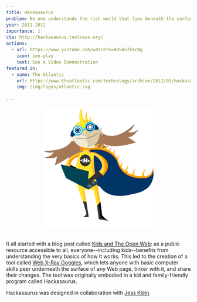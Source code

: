 ```yaml
---
title: Hackasaurus
problem: No one understands the rich world that lies beneath the surface of every Web page.
year: 2011-2012
importance: 1
cta: http://hackasaurus.toolness.org/
actions:
  - url: https://www.youtube.com/watch?v=AOSAx7karNg
    icon: ion-play
    text: See A Video Demonstration
featured_in:
  - name: The Atlantic
    url: https://www.theatlantic.com/technology/archive/2012/01/hackasaurus-x-ray-goggles-for-the-web/250865/
    img: /img/logos/atlantic.svg

---
```


<div class="row" style="margin-bottom: 2rem">
  <div class="four columns offset-by-four">
    <img src="/img/supergirl.png" style="width: 100%; max-width: 300px; display: block; margin: 0 auto;">
  </div>
</div>

It all started with a blog post called [Kids and The Open Web][]: as a 
public resource accessible to all, everyone--including kids--benefits from
understanding the very basics of how it works. This led to the creation
of a tool called [Web X-Ray Goggles][], which lets anyone with basic computer
skills peer underneath the surface of any Web page, tinker with it, 
and share their changes. The tool was originally embodied in a kid
and family-friendly program called Hackasaurus.

Hackasaurus was designed in collaboration with [Jess Klein][].

[Kids and The Open Web]: http://www.toolness.com/wp/2009/09/kids-and-the-open-web/
[Web X-Ray Goggles]: http://goggles.webmaker.org/
[Jess Klein]: http://jessicaklein.com/
